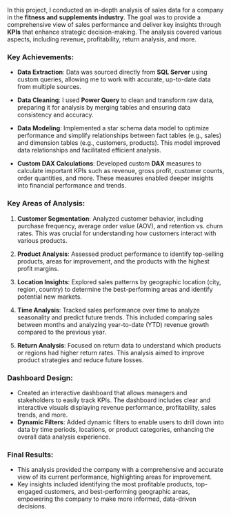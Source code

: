 
In this project, I conducted an in-depth analysis of sales data for a company in the **fitness and supplements industry**. The goal was to provide a comprehensive view of sales performance and deliver key insights through **KPIs** that enhance strategic decision-making. The analysis covered various aspects, including revenue, profitability, return analysis, and more.

### Key Achievements:

- **Data Extraction**: Data was sourced directly from **SQL Server** using custom queries, allowing me to work with accurate, up-to-date data from multiple sources.

- **Data Cleaning**: I used **Power Query** to clean and transform raw data, preparing it for analysis by merging tables and ensuring data consistency and accuracy.

- **Data Modeling**: Implemented a star schema data model to optimize performance and simplify relationships between fact tables (e.g., sales) and dimension tables (e.g., customers, products). This model improved data relationships and facilitated efficient analysis.

- **Custom DAX Calculations**: Developed custom **DAX** measures to calculate important KPIs such as revenue, gross profit, customer counts, order quantities, and more. These measures enabled deeper insights into financial performance and trends.

### Key Areas of Analysis:

1. **Customer Segmentation**: Analyzed customer behavior, including purchase frequency, average order value (AOV), and retention vs. churn rates. This was crucial for understanding how customers interact with various products.

2. **Product Analysis**: Assessed product performance to identify top-selling products, areas for improvement, and the products with the highest profit margins.

3. **Location Insights**: Explored sales patterns by geographic location (city, region, country) to determine the best-performing areas and identify potential new markets.

4. **Time Analysis**: Tracked sales performance over time to analyze seasonality and predict future trends. This included comparing sales between months and analyzing year-to-date (YTD) revenue growth compared to the previous year.

5. **Return Analysis**: Focused on return data to understand which products or regions had higher return rates. This analysis aimed to improve product strategies and reduce future losses.

### Dashboard Design:
- Created an interactive dashboard that allows managers and stakeholders to easily track KPIs. The dashboard includes clear and interactive visuals displaying revenue performance, profitability, sales trends, and more.
- **Dynamic Filters**: Added dynamic filters to enable users to drill down into data by time periods, locations, or product categories, enhancing the overall data analysis experience.

### Final Results:
- This analysis provided the company with a comprehensive and accurate view of its current performance, highlighting areas for improvement.
- Key insights included identifying the most profitable products, top-engaged customers, and best-performing geographic areas, empowering the company to make more informed, data-driven decisions.
